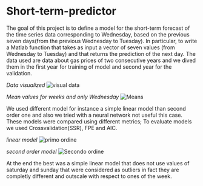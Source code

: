 # Short-term-predictor
The goal of this project is to define a model for the short-term forecast of the time series data corresponding to Wednesday, based on the previous seven days(from the previous Wednesday to Tuesday).
In particular, to write a Matlab function that takes as input a vector of seven values ​​(from Wednesday to Tuesday) and that returns the prediction of the next day.
The data used are data about gas prices of two consecutive years and we dived them in the first year for training of model and second year for the validation.

*Data visualized*
![visual data](https://user-images.githubusercontent.com/48360582/169085326-d6c38e73-ddbb-4b5c-94cd-2b3467b423f8.jpg)


*Mean values for weeks and only Wednesday*
![Means](https://user-images.githubusercontent.com/48360582/169085733-b825ab74-b74f-4785-85dc-21951afa3c5f.jpg)


We used different model for instance a simple linear model than second order one and also we tried with a neural network not useful this case.
These models were compared using different metrics; To evaluate models we used Crossvalidation(SSR), FPE and AIC.

*linear model*
![primo ordine](https://user-images.githubusercontent.com/48360582/169086944-b9612e74-c932-4764-82d2-66e61f475b4a.jpg)


*second order model*
![Secondo ordine](https://user-images.githubusercontent.com/48360582/169086980-def957d0-2bff-4bcf-b282-77f9d63c0f9f.jpg)


At the end the best was a simple linear model that does not use values of saturday and sunday that were considered as outliers in fact they are completly different and outscale with respect to ones of the week.

